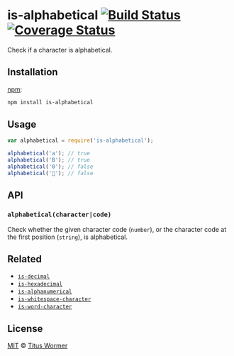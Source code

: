 # is-alphabetical [![Build Status][travis-badge]][travis] [![Coverage Status][codecov-badge]][codecov]

Check if a character is alphabetical.

## Installation

[npm][]:

```bash
npm install is-alphabetical
```

## Usage

```javascript
var alphabetical = require('is-alphabetical');

alphabetical('a'); // true
alphabetical('B'); // true
alphabetical('0'); // false
alphabetical('💩'); // false
```

## API

### `alphabetical(character|code)`

Check whether the given character code (`number`), or the character
code at the first position (`string`), is alphabetical.

## Related

*   [`is-decimal`](https://github.com/wooorm/is-decimal)
*   [`is-hexadecimal`](https://github.com/wooorm/is-hexadecimal)
*   [`is-alphanumerical`](https://github.com/wooorm/is-alphanumerical)
*   [`is-whitespace-character`](https://github.com/wooorm/is-whitespace-character)
*   [`is-word-character`](https://github.com/wooorm/is-word-character)

## License

[MIT][license] © [Titus Wormer][author]

<!-- Definitions -->

[travis-badge]: https://img.shields.io/travis/wooorm/is-alphabetical.svg

[travis]: https://travis-ci.org/wooorm/is-alphabetical

[codecov-badge]: https://img.shields.io/codecov/c/github/wooorm/is-alphabetical.svg

[codecov]: https://codecov.io/github/wooorm/is-alphabetical

[npm]: https://docs.npmjs.com/cli/install

[license]: LICENSE

[author]: http://wooorm.com
